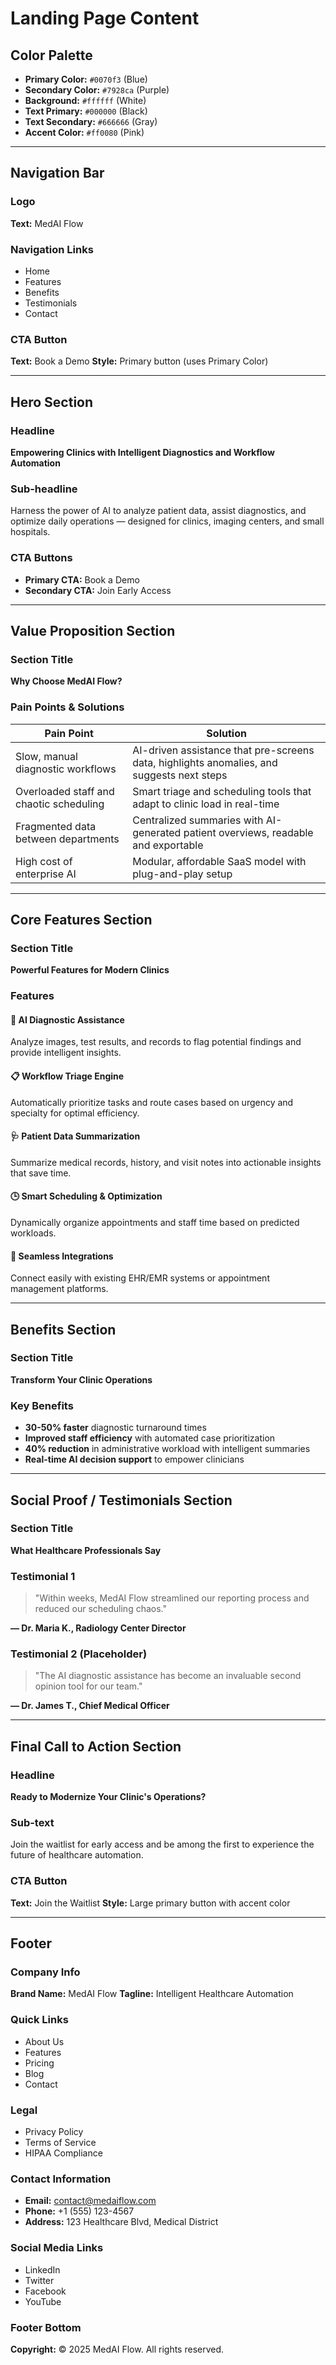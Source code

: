 # Landing Page Content

## Color Palette

- **Primary Color:** `#0070f3` (Blue)
- **Secondary Color:** `#7928ca` (Purple)
- **Background:** `#ffffff` (White)
- **Text Primary:** `#000000` (Black)
- **Text Secondary:** `#666666` (Gray)
- **Accent Color:** `#ff0080` (Pink)

---

## Navigation Bar

### Logo

**Text:** MedAI Flow

### Navigation Links

- Home
- Features
- Benefits
- Testimonials
- Contact

### CTA Button

**Text:** Book a Demo
**Style:** Primary button (uses Primary Color)

---

## Hero Section

### Headline

**Empowering Clinics with Intelligent Diagnostics and Workflow Automation**

### Sub-headline

Harness the power of AI to analyze patient data, assist diagnostics, and optimize daily operations — designed for clinics, imaging centers, and small hospitals.

### CTA Buttons

- **Primary CTA:** Book a Demo
- **Secondary CTA:** Join Early Access

---

## Value Proposition Section

### Section Title

**Why Choose MedAI Flow?**

### Pain Points & Solutions

| Pain Point                              | Solution                                                                                  |
| --------------------------------------- | ----------------------------------------------------------------------------------------- |
| Slow, manual diagnostic workflows       | AI-driven assistance that pre-screens data, highlights anomalies, and suggests next steps |
| Overloaded staff and chaotic scheduling | Smart triage and scheduling tools that adapt to clinic load in real-time                  |
| Fragmented data between departments     | Centralized summaries with AI-generated patient overviews, readable and exportable        |
| High cost of enterprise AI              | Modular, affordable SaaS model with plug-and-play setup                                   |

---

## Core Features Section

### Section Title

**Powerful Features for Modern Clinics**

### Features

#### 🧠 AI Diagnostic Assistance

Analyze images, test results, and records to flag potential findings and provide intelligent insights.

#### 📋 Workflow Triage Engine

Automatically prioritize tasks and route cases based on urgency and specialty for optimal efficiency.

#### 🩺 Patient Data Summarization

Summarize medical records, history, and visit notes into actionable insights that save time.

#### 🕒 Smart Scheduling & Optimization

Dynamically organize appointments and staff time based on predicted workloads.

#### 🔗 Seamless Integrations

Connect easily with existing EHR/EMR systems or appointment management platforms.

---

## Benefits Section

### Section Title

**Transform Your Clinic Operations**

### Key Benefits

- **30-50% faster** diagnostic turnaround times
- **Improved staff efficiency** with automated case prioritization
- **40% reduction** in administrative workload with intelligent summaries
- **Real-time AI decision support** to empower clinicians

---

## Social Proof / Testimonials Section

### Section Title

**What Healthcare Professionals Say**

### Testimonial 1

> "Within weeks, MedAI Flow streamlined our reporting process and reduced our scheduling chaos."

**— Dr. Maria K., Radiology Center Director**

### Testimonial 2 (Placeholder)

> "The AI diagnostic assistance has become an invaluable second opinion tool for our team."

**— Dr. James T., Chief Medical Officer**

---

## Final Call to Action Section

### Headline

**Ready to Modernize Your Clinic's Operations?**

### Sub-text

Join the waitlist for early access and be among the first to experience the future of healthcare automation.

### CTA Button

**Text:** Join the Waitlist
**Style:** Large primary button with accent color

---

## Footer

### Company Info

**Brand Name:** MedAI Flow
**Tagline:** Intelligent Healthcare Automation

### Quick Links

- About Us
- Features
- Pricing
- Blog
- Contact

### Legal

- Privacy Policy
- Terms of Service
- HIPAA Compliance

### Contact Information

- **Email:** contact@medaiflow.com
- **Phone:** +1 (555) 123-4567
- **Address:** 123 Healthcare Blvd, Medical District

### Social Media Links

- LinkedIn
- Twitter
- Facebook
- YouTube

### Footer Bottom

**Copyright:** © 2025 MedAI Flow. All rights reserved.

